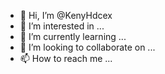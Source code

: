 - 👋 Hi, I’m @KenyHdcex
- 👀 I’m interested in ...
- 🌱 I’m currently learning ...
- 💞️ I’m looking to collaborate on ...
- 📫 How to reach me ...

<!---
KenyHdcex/KenyHdcex is a ✨ special ✨ repository because its `README.md` (this file) appears on your GitHub profile.
You can click the Preview link to take a look at your changes.
--->
